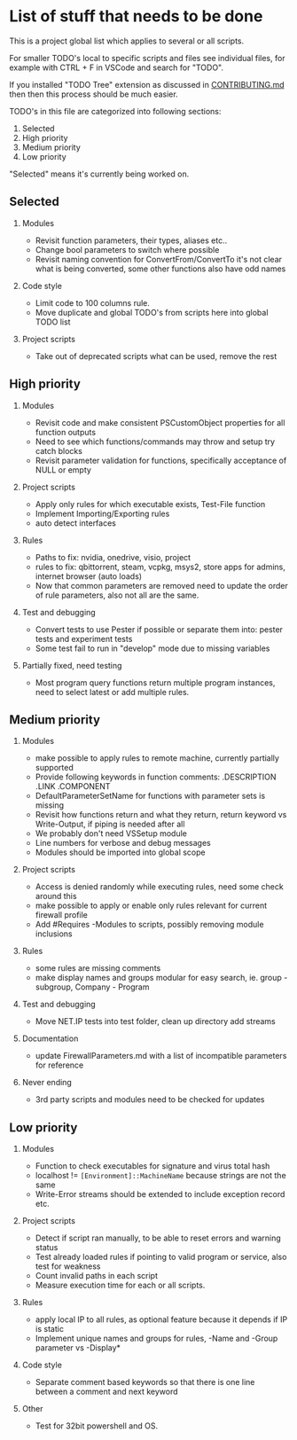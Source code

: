 
# List of stuff that needs to be done

This is a project global list which applies to several or all scripts.

For smaller TODO's local to specific scripts and files see individual files, for example with
CTRL + F in VSCode and search for "TODO".

If you installed "TODO Tree" extension as discussed in
[CONTRIBUTING.md](https://github.com/metablaster/WindowsFirewallRuleset/blob/develop/CONTRIBUTING.md)
then then this process should be much easier.

TODO's in this file are categorized into following sections:

1. Selected
2. High priority
3. Medium priority
4. Low priority

"Selected" means it's currently being worked on.

## Selected

1. Modules

    - Revisit function parameters, their types, aliases etc..
    - Change bool parameters to switch where possible
    - Revisit naming convention for ConvertFrom/ConvertTo it's not clear what is being converted,
    some other functions also have odd names

2. Code style

    - Limit code to 100 columns rule.
    - Move duplicate and global TODO's from scripts here into global TODO list

3. Project scripts

    - Take out of deprecated scripts what can be used, remove the rest

## High priority

1. Modules

    - Revisit code and make consistent PSCustomObject properties for all function outputs
    - Need to see which functions/commands may throw and setup try catch blocks
    - Revisit parameter validation for functions, specifically acceptance of NULL or empty

2. Project scripts

    - Apply only rules for which executable exists, Test-File function
    - Implement Importing/Exporting rules
    - auto detect interfaces

3. Rules

    - Paths to fix: nvidia, onedrive, visio, project
    - rules to fix: qbittorrent, steam, vcpkg, msys2, store apps for admins,
    internet browser (auto loads)
    - Now that common parameters are removed need to update the order of rule parameters,
    also not all are the same.

4. Test and debugging

    - Convert tests to use Pester if possible or separate them into:
    pester tests and experiment tests
    - Some test fail to run in "develop" mode due to missing variables

5. Partially fixed, need testing

    - Most program query functions return multiple program instances,
    need to select latest or add multiple rules.

## Medium priority

1. Modules

    - make possible to apply rules to remote machine, currently partially supported
    - Provide following keywords in function comments: .DESCRIPTION .LINK .COMPONENT
    - DefaultParameterSetName for functions with parameter sets is missing
    - Revisit how functions return and what they return, return keyword vs Write-Output,
    if piping is needed after all
    - We probably don't need VSSetup module
    - Line numbers for verbose and debug messages
    - Modules should be imported into global scope

2. Project scripts

    - Access is denied randomly while executing rules, need some check around this
    - make possible to apply or enable only rules relevant for current firewall profile
    - Add #Requires -Modules to scripts, possibly removing module inclusions

3. Rules

    - some rules are missing comments
    - make display names and groups modular for easy search, ie. group - subgroup, Company - Program

4. Test and debugging

    - Move NET.IP tests into test folder, clean up directory add streams

5. Documentation

    - update FirewallParameters.md with a list of incompatible parameters for reference

6. Never ending

    - 3rd party scripts and modules need to be checked for updates

## Low priority

1. Modules

    - Function to check executables for signature and virus total hash
    - localhost != `[Environment]::MachineName` because strings are not the same
    - Write-Error streams should be extended to include exception record etc.

2. Project scripts

    - Detect if script ran manually, to be able to reset errors and warning status
    - Test already loaded rules if pointing to valid program or service, also test for weakness
    - Count invalid paths in each script
    - Measure execution time for each or all scripts.

3. Rules

    - apply local IP to all rules, as optional feature because it depends if IP is static
    - Implement unique names and groups for rules, -Name and -Group parameter vs -Display*

4. Code style

    - Separate comment based keywords so that there is one line between a comment and next keyword

5. Other

    - Test for 32bit powershell and OS.
